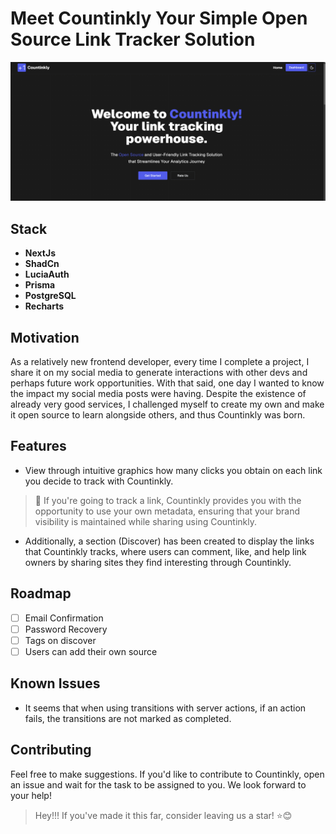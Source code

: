 # Meet Countinkly Your Simple Open Source Link Tracker Solution

![Countinkly snapshot](/public/example.png "Countinkly")

## Stack

- **NextJs**
- **ShadCn**
- **LuciaAuth**
- **Prisma**
- **PostgreSQL**
- **Recharts**

## Motivation

As a relatively new frontend developer, every time I complete a project, I share it on my social media to generate interactions with other devs and perhaps future work opportunities. With that said, one day I wanted to know the impact my social media posts were having. Despite the existence of already very good services, I challenged myself to create my own and make it open source to learn alongside others, and thus Countinkly was born.

## Features

- View through intuitive graphics how many clicks you obtain on each link you decide to track with Countinkly.

> 📝 If you're going to track a link, Countinkly provides you with the opportunity to use your own metadata, ensuring that your brand visibility is maintained while sharing using Countinkly.

- Additionally, a section (Discover) has been created to display the links that Countinkly tracks, where users can comment, like, and help link owners by sharing sites they find interesting through Countinkly.

## Roadmap

- [ ] Email Confirmation
- [ ] Password Recovery
- [ ] Tags on discover
- [ ] Users can add their own source

## Known Issues

- It seems that when using transitions with server actions, if an action fails, the transitions are not marked as completed.
  
## Contributing

Feel free to make suggestions. If you'd like to contribute to Countinkly, open an issue and wait for the task to be assigned to you. We look forward to your help!

> Hey!!! If you've made it this far, consider leaving us a star! ⭐😊